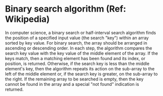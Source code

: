 # Binary search algorithm (Ref: Wikipedia)
In computer science, a binary search or half-interval search algorithm finds the position of a specified input value (the search "key") within an array sorted by key value. For binary search, the array should be arranged in ascending or descending order. In each step, the algorithm compares the search key value with the key value of the middle element of the array. If the keys match, then a matching element has been found and its index, or position, is returned. Otherwise, if the search key is less than the middle element's key, then the algorithm repeats its action on the sub-array to the left of the middle element or, if the search key is greater, on the sub-array to the right. If the remaining array to be searched is empty, then the key cannot be found in the array and a special "not found" indication is returned.

